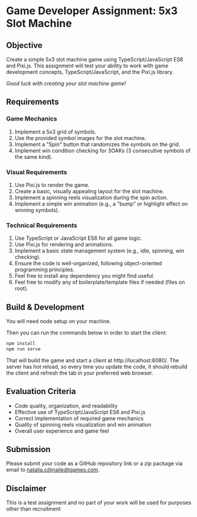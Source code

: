 # Game Developer Assignment: 5x3 Slot Machine

## Objective
Create a simple 5x3 slot machine game using TypeScript/JavaScript ES6 and Pixi.js. This assignment will test your
ability to work with game development concepts, TypeScript/JavaScript, and the Pixi.js library.

*Good luck with creating your slot machine game!*

## Requirements

### Game Mechanics
1. Implement a 5x3 grid of symbols.
2. Use the provided symbol images for the slot machine.
3. Implement a "Spin" button that randomizes the symbols on the grid.
4. Implement win condition checking for 3OAKs (3 consecutive symbols of the same kind).

### Visual Requirements
1. Use Pixi.js to render the game.
2. Create a basic, visually appealing layout for the slot machine.
3. Implement a spinning reels visualization during the spin action.
4. Implement a simple win animation (e.g., a "bump" or highlight effect on winning symbols).

### Technical Requirements
1. Use TypeScript or JavaScript ES6 for all game logic.
2. Use Pixi.js for rendering and animations.
3. Implement a basic state management system (e.g., idle, spinning, win checking).
4. Ensure the code is well-organized, following object-oriented programming principles.
6. Feel free to install any dependency you might find useful.
7. Feel free to modify any of boilerplate/template files if needed (files on root).

## Build & Development

You will need node setup on your machine.

Then you can run the commands below in order to start the client:

```bash
npm install
npm run serve
```

That will build the game and start a client at http://localhost:8080/. The server has hot reload, so every time you 
update the code, it should rebuild the client and refresh the tab in your preferred web browser.

## Evaluation Criteria
- Code quality, organization, and readability
- Effective use of TypeScript/JavaScript ES6 and Pixi.js
- Correct implementation of required game mechanics
- Quality of spinning reels visualization and win animation
- Overall user experience and game feel

## Submission
Please submit your code as a GitHub repository link or a zip package via email to natalia.c@naileditgames.com.

## Disclaimer

This is a test assignment and no part of your work will be used for purposes other than recruitment